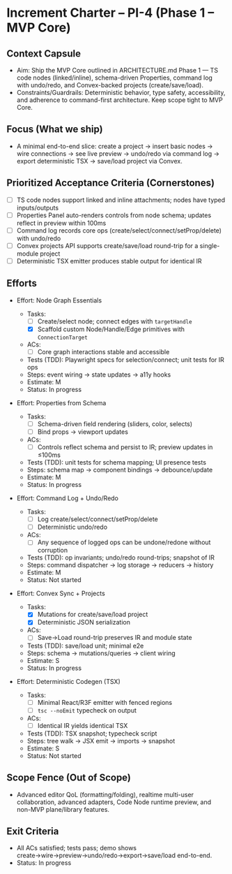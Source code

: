 # Increment Charter – PI-4 (Phase 1 – MVP Core)

## Context Capsule

- Aim: Ship the MVP Core outlined in ARCHITECTURE.md Phase 1 — TS code nodes (linked/inline), schema-driven Properties, command log with undo/redo, and Convex-backed projects (create/save/load).
- Constraints/Guardrails: Deterministic behavior, type safety, accessibility, and adherence to command-first architecture. Keep scope tight to MVP Core.

## Focus (What we ship)

- A minimal end-to-end slice: create a project → insert basic nodes → wire connections → see live preview → undo/redo via command log → export deterministic TSX → save/load project via Convex.

## Prioritized Acceptance Criteria (Cornerstones)

- [ ] TS code nodes support linked and inline attachments; nodes have typed inputs/outputs
- [ ] Properties Panel auto-renders controls from node schema; updates reflect in preview within 100ms
- [ ] Command log records core ops (create/select/connect/setProp/delete) with undo/redo
- [ ] Convex projects API supports create/save/load round-trip for a single-module project
- [ ] Deterministic TSX emitter produces stable output for identical IR

## Efforts

- Effort: Node Graph Essentials

  - Tasks:
    - [ ] Create/select node; connect edges with `targetHandle`
    - [x] Scaffold custom Node/Handle/Edge primitives with `ConnectionTarget`
  - ACs:
    - [ ] Core graph interactions stable and accessible
  - Tests (TDD): Playwright specs for selection/connect; unit tests for IR ops
  - Steps: event wiring → state updates → a11y hooks
  - Estimate: M
  - Status: In progress

- Effort: Properties from Schema

  - Tasks:
    - [ ] Schema-driven field rendering (sliders, color, selects)
    - [ ] Bind props → viewport updates
  - ACs:
    - [ ] Controls reflect schema and persist to IR; preview updates in ≤100ms
  - Tests (TDD): unit tests for schema mapping; UI presence tests
  - Steps: schema map → component bindings → debounce/update
  - Estimate: M
  - Status: In progress

- Effort: Command Log + Undo/Redo

  - Tasks:
    - [ ] Log create/select/connect/setProp/delete
    - [ ] Deterministic undo/redo
  - ACs:
    - [ ] Any sequence of logged ops can be undone/redone without corruption
  - Tests (TDD): op invariants; undo/redo round-trips; snapshot of IR
  - Steps: command dispatcher → log storage → reducers → history
  - Estimate: M
  - Status: Not started

- Effort: Convex Sync + Projects

  - Tasks:
    - [x] Mutations for create/save/load project
    - [x] Deterministic JSON serialization
  - ACs:
    - [ ] Save→Load round-trip preserves IR and module state
  - Tests (TDD): save/load unit; minimal e2e
  - Steps: schema → mutations/queries → client wiring
  - Estimate: S
  - Status: In progress

- Effort: Deterministic Codegen (TSX)

  - Tasks:
    - [ ] Minimal React/R3F emitter with fenced regions
    - [ ] `tsc --noEmit` typecheck on output
  - ACs:
    - [ ] Identical IR yields identical TSX
  - Tests (TDD): TSX snapshot; typecheck script
  - Steps: tree walk → JSX emit → imports → snapshot
  - Estimate: S
  - Status: Not started

## Scope Fence (Out of Scope)

- Advanced editor QoL (formatting/folding), realtime multi-user collaboration, advanced adapters, Code Node runtime preview, and non-MVP plane/library features.

## Exit Criteria

- All ACs satisfied; tests pass; demo shows create→wire→preview→undo/redo→export→save/load end-to-end.
- Status: In progress
